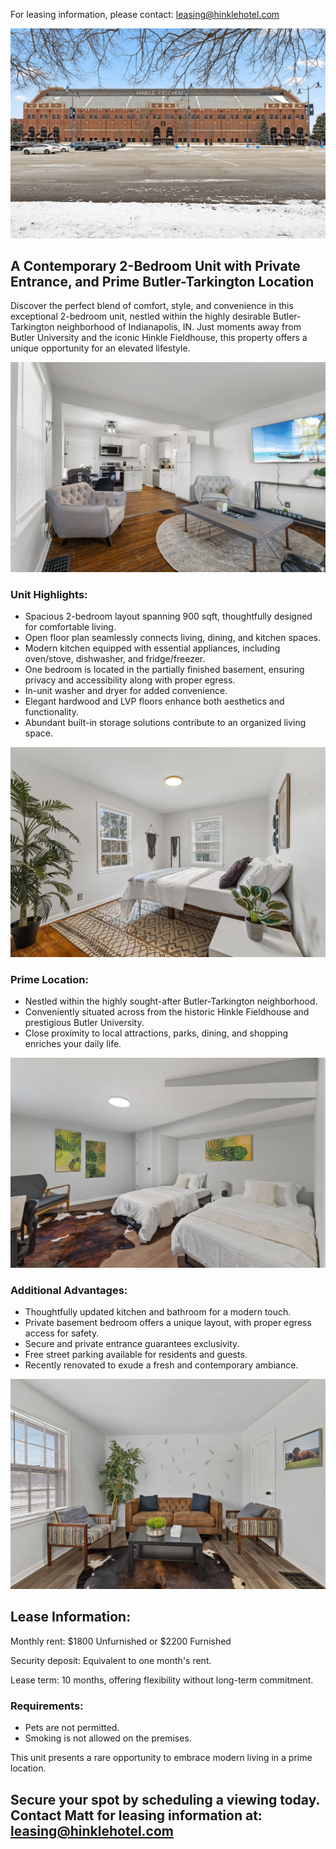 For leasing information, please contact: leasing@hinklehotel.com

![](./img/3-web-or-mls-02-IMG_0010.jpg)

## A Contemporary 2-Bedroom Unit with Private Entrance, and Prime Butler-Tarkington Location
Discover the perfect blend of comfort, style, and convenience in this exceptional 2-bedroom unit, nestled within the highly desirable Butler-Tarkington neighborhood of Indianapolis, IN. Just moments away from Butler University and the iconic Hinkle Fieldhouse, this property offers a unique opportunity for an elevated lifestyle.

![](./img/49-web-or-mls-12-IMG_8950.jpg)

### Unit Highlights:
* Spacious 2-bedroom layout spanning 900 sqft, thoughtfully designed for comfortable living.
* Open floor plan seamlessly connects living, dining, and kitchen spaces.
* Modern kitchen equipped with essential appliances, including oven/stove, dishwasher, and fridge/freezer.
* One bedroom is located in the partially finished basement, ensuring privacy and accessibility along with proper egress.
* In-unit washer and dryer for added convenience.
* Elegant hardwood and LVP floors enhance both aesthetics and functionality.
* Abundant built-in storage solutions contribute to an organized living space.

![](./img/41-web-or-mls-04-IMG_8920.jpg)

### Prime Location:
* Nestled within the highly sought-after Butler-Tarkington neighborhood.
* Conveniently situated across from the historic Hinkle Fieldhouse and prestigious Butler University.
* Close proximity to local attractions, parks, dining, and shopping enriches your daily life.

![](./img/20-web-or-mls-19-IMG_9946.jpg)

### Additional Advantages:
* Thoughtfully updated kitchen and bathroom for a modern touch.
* Private basement bedroom offers a unique layout, with proper egress access for safety.
* Secure and private entrance guarantees exclusivity.
* Free street parking available for residents and guests.
* Recently renovated to exude a fresh and contemporary ambiance.

![](./img/15-web-or-mls-14-IMG_9931.jpg)

## Lease Information:

Monthly rent: $1800 Unfurnished or $2200 Furnished

Security deposit: Equivalent to one month's rent.

Lease term: 10 months, offering flexibility without long-term commitment.

### Requirements:

* Pets are not permitted.
* Smoking is not allowed on the premises.

This unit presents a rare opportunity to embrace modern living in a prime location. 

## Secure your spot by scheduling a viewing today. Contact Matt for leasing information at: leasing@hinklehotel.com
